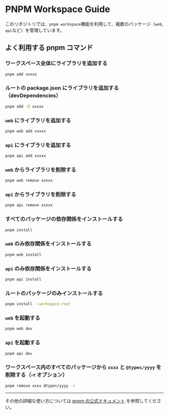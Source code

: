 # PNPM Workspace Guide

このリポジトリでは、```pnpm workspace```機能を利用して、複数のパッケージ（```web```, ```api```など）を管理しています。

## よく利用する pnpm コマンド

### ワークスペース全体にライブラリを追加する
```zsh
pnpm add xxxxx
```

### ルートの package.json にライブラリを追加する（devDependencies）
```zsh
pnpm add -D xxxxx
```

### `web` にライブラリを追加する
```zsh
pnpm web add xxxxx
```

### `api` にライブラリを追加する
```zsh
pnpm api add xxxxx
```

### `web` からライブラリを削除する
```zsh
pnpm web remove xxxxx
```

### `api` からライブラリを削除する
```zsh
pnpm api remove xxxxx
```

### すべてのパッケージの依存関係をインストールする
```zsh
pnpm install
```

### `web` のみ依存関係をインストールする
```zsh
pnpm web install
```

### `api` のみ依存関係をインストールする
```zsh
pnpm api install
```

### ルートのパッケージのみインストールする
```zsh
pnpm install --workspace-root
```

### `web` を起動する
```zsh
pnpm web dev
```

### `api` を起動する
```zsh
pnpm api dev
```

### ワークスペース内のすべてのパッケージから `xxxx` と `@types/yyyy` を削除する（-r オプション）
```zsh
pnpm remove xxxx @types/yyyy -r
```

---

その他の詳細な使い方については [pnpm の公式ドキュメント](https://pnpm.io/workspaces) を参照してください。
